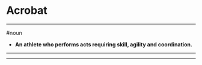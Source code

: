 # Acrobat
---
#noun
- **An athlete who performs acts requiring skill, agility and coordination.**
---
---

